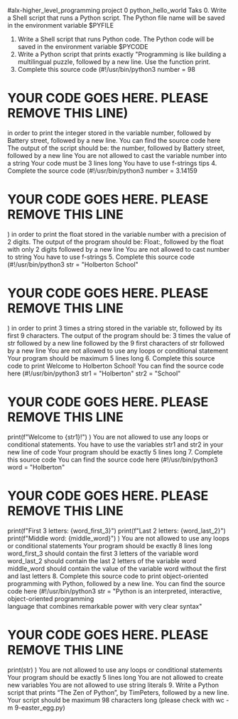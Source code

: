#alx-higher_level_programming
project 0
python_hello_world
 Taks
0. Write a Shell script that runs a Python script.
The Python file name will be saved in the environment variable $PYFILE
1. Write a Shell script that runs Python code.
The Python code will be saved in the environment variable $PYCODE
2. Write a Python script that prints exactly "Programming is like building a multilingual puzzle, followed by a new line.
Use the function print.
3. Complete this source code 
(#!/usr/bin/python3
number = 98
# YOUR CODE GOES HERE. PLEASE REMOVE THIS LINE)
in order to print the integer stored in the variable number, followed by Battery street, followed by a new line. 
You can find the source code here
The output of the script should be:
the number, followed by Battery street,
followed by a new line
You are not allowed to cast the variable number into a string
Your code must be 3 lines long
You have to use f-strings tips
4. Complete the source code 
(#!/usr/bin/python3
number = 3.14159
# YOUR CODE GOES HERE. PLEASE REMOVE THIS LINE
)
in order to print the float stored in the variable number with a precision of 2 digits.
The output of the program should be:
Float:, followed by the float with only 2 digits
followed by a new line
You are not allowed to cast number to string
You have to use f-strings
5. Complete this source code 
(#!/usr/bin/python3
str = "Holberton School"
# YOUR CODE GOES HERE. PLEASE REMOVE THIS LINE
)
in order to print 3 times a string stored in the variable str, followed by its first 9 characters.
The output of the program should be:
3 times the value of str
followed by a new line
followed by the 9 first characters of str
followed by a new line
You are not allowed to use any loops or conditional statement
Your program should be maximum 5 lines long
6. Complete this source code to print Welcome to Holberton School!
You can find the source code here
(#!/usr/bin/python3
str1 = "Holberton"
str2 = "School"
# YOUR CODE GOES HERE. PLEASE REMOVE THIS LINE
print(f"Welcome to {str1}!")
)
You are not allowed to use any loops or conditional statements.
You have to use the variables str1 and str2 in your new line of code
Your program should be exactly 5 lines long
7. Complete this source code
You can find the source code here
(#!/usr/bin/python3
word = "Holberton"
# YOUR CODE GOES HERE. PLEASE REMOVE THIS LINE
print(f"First 3 letters: {word_first_3}")
print(f"Last 2 letters: {word_last_2}")
print(f"Middle word: {middle_word}")
)
You are not allowed to use any loops or conditional statements
Your program should be exactly 8 lines long
word_first_3 should contain the first 3 letters of the variable word
word_last_2 should contain the last 2 letters of the variable word
middle_word should contain the value of the variable word without the first and last letters
8. Complete this source code to print object-oriented programming with Python, followed by a new line.
You can find the source code here
(#!/usr/bin/python3
str = "Python is an interpreted, interactive, object-oriented programming\
 language that combines remarkable power with very clear syntax"
# YOUR CODE GOES HERE. PLEASE REMOVE THIS LINE
print(str)
)
You are not allowed to use any loops or conditional statements
Your program should be exactly 5 lines long
You are not allowed to create new variables
You are not allowed to use string literals
9. Write a Python script that prints “The Zen of Python”, by TimPeters, followed by a new line.
Your script should be maximum 98 characters long (please check with wc -m 9-easter_egg.py)
